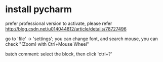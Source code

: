# install pycharm
prefer professional version
to activate, please refer http://blog.csdn.net/u014044812/article/details/78727496

go to 'file' -> 'settings'; you can change font, and search mouse, you can check "(Zoom) with Ctrl+Mouse Wheel"


batch comment:
select the block, then click 'ctrl+?'
